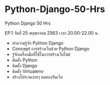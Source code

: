 # Python-Django-50-Hrs
Python Django 50 Hrs

EP.1 วันที่ 25 พฤษภาคม 2563 เวลา 20.00-22.00 น.
- ทำความรู้จัก Python Django
- Concept การสร้างเว็บด้วย Python Django
- รู้จักเครื่องมือที่ใช้ในการสร้างเว็บไซต์
- ติดตั้ง Python
- ติดตั้ง Django
- ติดตั้ง Virtualenv
- สร้างโปรเจคง่ายๆ ทดลองรันเว็บ
